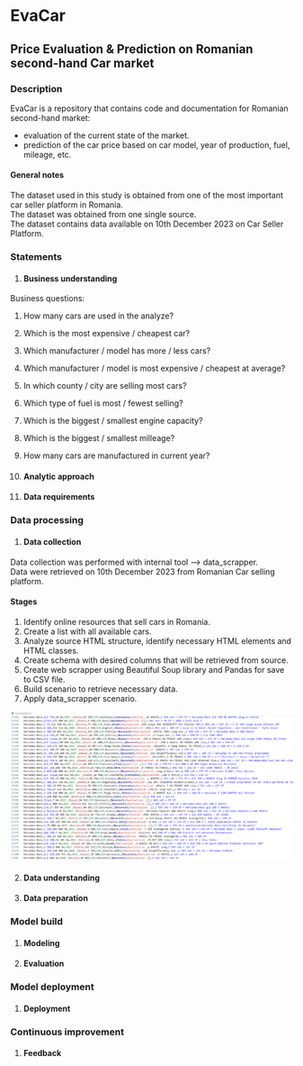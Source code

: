
# EvaCar

## Price Evaluation & Prediction on Romanian second-hand Car market

### Description
EvaCar is a repository that contains code and documentation for Romanian second-hand market:
- evaluation of the current state of the market.
- prediction of the car price based on car model, year of production, fuel, mileage, etc.

#### General notes

The dataset used in this study is obtained from one of the most important car seller platform in Romania.\
The dataset was obtained from one single source.\
The dataset contains data available on 10th December 2023 on Car Seller Platform.

### Statements

1. #### Business understanding
Business questions:
1. How many cars are used in the analyze?
2. Which is the most expensive / cheapest car?
3. Which manufacturer / model has more / less cars?
4. Which manufacturer / model is most expensive / cheapest at average?
5. In which county / city are selling most cars?
6. Which type of fuel is most / fewest selling?
7. Which is the biggest / smallest engine capacity?
8. Which is the biggest / smallest milleage?
9. How many cars are manufactured in current year?


2. #### Analytic approach

3. #### Data requirements

### Data processing

1. #### Data collection
Data collection was performed with internal tool --> data_scrapper.\
Data were retrieved on 10th December 2023 from Romanian Car selling platform.
#### Stages
1. Identify online resources that sell cars in Romania.
2. Create a list with all available cars.
3. Analyze source HTML structure, identify necessary HTML elements and HTML classes.
4. Create schema with desired columns that will be retrieved from source.
5. Create web scrapper using Beautiful Soup library and Pandas for save to CSV file.
6. Build scenario to retrieve necessary data.
7. Apply data_scrapper scenario.

![Raw Dataset.](media/image_1.PNG "Raw Dataset")

2. #### Data understanding
3. #### Data preparation

### Model build

1. #### Modeling
2. #### Evaluation

### Model deployment

1. #### Deployment

### Continuous improvement

1. #### Feedback

